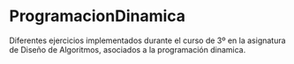 # ProgramacionDinamica
Diferentes ejercicios implementados durante el curso de 3º en la asignatura de Diseño de Algoritmos, asociados a la programación dinamica.
